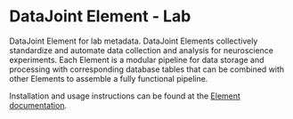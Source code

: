 # DataJoint Element - Lab

DataJoint Element for lab metadata. DataJoint Elements collectively standardize and
automate data collection and analysis for neuroscience experiments. Each Element is a
modular pipeline for data storage and processing with corresponding database tables that
can be combined with other Elements to assemble a fully functional pipeline.

Installation and usage instructions can be found at the
[Element documentation](https://datajoint.com/docs/elements/element-lab).
